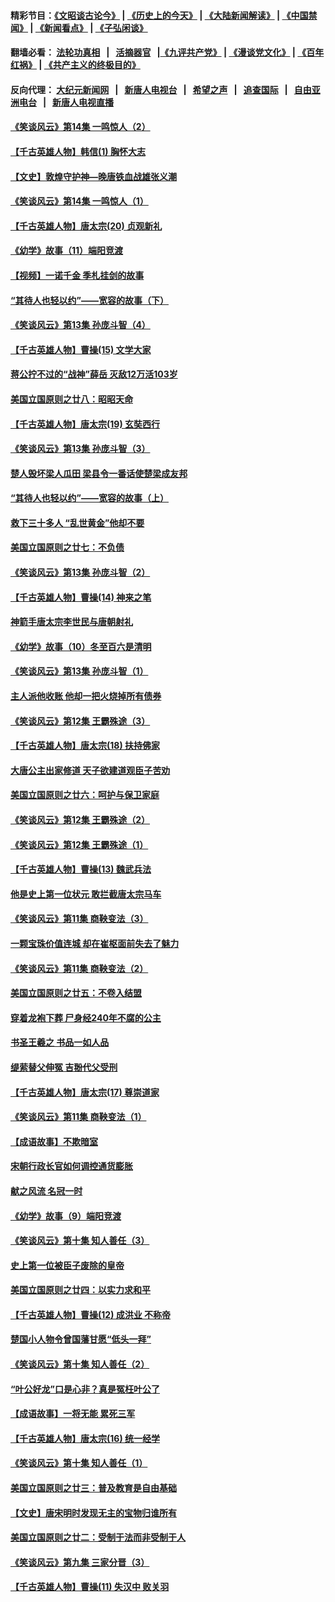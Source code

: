 #### 精彩节目：[《文昭谈古论今》](http://198.13.33.133/wenzhao) | [《历史上的今天》](http://198.13.33.133/today-in-history) | [《大陆新闻解读》](http://198.13.33.133/ntdtv-comedy) | [《中国禁闻》](http://198.13.33.133/ntdtv-news) | [《新闻看点》](http://198.13.33.133/news-insight) | [《子弘闲谈》](http://198.13.33.133/zihongxiantan/) 

 #### 翻墙必看： [法轮功真相](http://198.13.33.133:10000/videos/truth.html) &nbsp;&nbsp;|&nbsp;&nbsp; [活摘器官](http://198.13.33.133:10000/videos/res/Organs/) &nbsp;&nbsp;|[《九评共产党》](http://198.13.33.133:10000/videos/jiuping) | [《漫谈党文化》](http://198.13.33.133:10000/videos/mtdwh) | [《百年红祸》](http://198.13.33.133:10000/videos/bnhh) | [《共产主义的终极目的》](http://198.13.33.133:10000/videos/res/zjmd) 

 #### 反向代理： [大纪元新闻网](http://198.13.33.133:10080/) &nbsp;&nbsp;|&nbsp;&nbsp; [新唐人电视台](http://198.13.33.133:8000/) &nbsp;&nbsp;|&nbsp;&nbsp; [希望之声](http://198.13.33.133:8200/) &nbsp;&nbsp;|&nbsp;&nbsp; [追查国际](http://198.13.33.133:10010/) &nbsp;&nbsp;|&nbsp;&nbsp; [自由亚洲电台](http://198.13.33.133:9800/) &nbsp;&nbsp;|&nbsp;&nbsp; [新唐人电视直播](http://198.13.33.133/) 

#### [《笑谈风云》第14集 一鸣惊人（2）](../pages/nsc975/n11086149.md?t=03080927) 

#### [【千古英雄人物】韩信(1) 胸怀大志](../pages/nsc975/n7544501.md?t=03080927) 

#### [【文史】敦煌守护神—晚唐铁血战雄张义潮](../pages/nsc975/n11091413.md?t=03080927) 

#### [《笑谈风云》第14集 一鸣惊人（1）](../pages/nsc975/n11086128.md?t=03080927) 

#### [【千古英雄人物】唐太宗(20) 贞观新礼](../pages/nsc975/n8046282.md?t=03080927) 

#### [《幼学》故事（11）端阳竞渡](../pages/nsc975/n11025755.md?t=03080927) 

#### [【视频】一诺千金 季札挂剑的故事](../pages/nsc975/n11087985.md?t=03080927) 

#### [“其待人也轻以约”——宽容的故事（下）](../pages/nsc975/n3744126.md?t=03080927) 

#### [《笑谈风云》第13集 孙庞斗智（4）](../pages/nsc975/n11070236.md?t=03080927) 

#### [【千古英雄人物】曹操(15) 文学大家](../pages/nsc975/n7783350.md?t=03080927) 

#### [蒋公拧不过的“战神”薛岳 灭敌12万活103岁](../pages/nsc975/n11084282.md?t=03080927) 

#### [美国立国原则之廿八：昭昭天命](../pages/nsc975/n11060836.md?t=03080927) 

#### [【千古英雄人物】唐太宗(19) 玄奘西行](../pages/nsc975/n8046276.md?t=03080927) 

#### [《笑谈风云》第13集 孙庞斗智（3）](../pages/nsc975/n11070219.md?t=03080927) 

#### [楚人毁坏梁人瓜田 梁县令一番话使楚梁成友邦](../pages/nsc975/n11079326.md?t=03080927) 

#### [“其待人也轻以约”——宽容的故事（上）](../pages/nsc975/n3743407.md?t=03080927) 

#### [救下三十多人 “乱世黄金”他却不要](../pages/nsc975/n11053639.md?t=03080927) 

#### [美国立国原则之廿七：不负债](../pages/nsc975/n11060818.md?t=03080927) 

#### [《笑谈风云》第13集 孙庞斗智（2）](../pages/nsc975/n11070199.md?t=03080927) 

#### [【千古英雄人物】曹操(14) 神来之笔](../pages/nsc975/n7783346.md?t=03080927) 

#### [神箭手唐太宗李世民与唐朝射礼](../pages/nsc975/n11050034.md?t=03080927) 

#### [《幼学》故事（10）冬至百六是清明](../pages/nsc975/n11025760.md?t=03080927) 

#### [《笑谈风云》第13集 孙庞斗智（1）](../pages/nsc975/n11070158.md?t=03080927) 

#### [主人派他收账 他却一把火烧掉所有债券](../pages/nsc975/n11070431.md?t=03080927) 

#### [《笑谈风云》第12集 王霸殊途（3）](../pages/nsc975/n11058708.md?t=03080927) 

#### [【千古英雄人物】唐太宗(18) 扶持佛家](../pages/nsc975/n8046271.md?t=03080927) 

#### [大唐公主出家修道 天子欲建道观臣子苦劝](../pages/nsc975/n11053988.md?t=03080927) 

#### [美国立国原则之廿六：呵护与保卫家庭](../pages/nsc975/n11056028.md?t=03080927) 

#### [《笑谈风云》第12集 王霸殊途（2）](../pages/nsc975/n11058661.md?t=03080927) 

#### [《笑谈风云》第12集 王霸殊途（1）](../pages/nsc975/n11058612.md?t=03080927) 

#### [【千古英雄人物】曹操(13) 魏武兵法](../pages/nsc975/n7783342.md?t=03080927) 

#### [他是史上第一位状元 敢拦截唐太宗马车](../pages/nsc975/n11064238.md?t=03080927) 

#### [《笑谈风云》第11集 商鞅变法（3）](../pages/nsc975/n11051540.md?t=03080927) 

#### [一颗宝珠价值连城 却在崔枢面前失去了魅力](../pages/nsc975/n11049666.md?t=03080927) 

#### [《笑谈风云》第11集 商鞅变法（2）](../pages/nsc975/n11051527.md?t=03080927) 

#### [美国立国原则之廿五：不卷入结盟](../pages/nsc975/n11049916.md?t=03080927) 

#### [穿着龙袍下葬 尸身经240年不腐的公主](../pages/nsc975/n11058573.md?t=03080927) 

#### [书圣王羲之 书品一如人品](../pages/nsc975/n10961724.md?t=03080927) 

#### [缇萦替父伸冤 吉翂代父受刑](../pages/nsc975/n3780463.md?t=03080927) 

#### [【千古英雄人物】唐太宗(17) 尊崇道家](../pages/nsc975/n8046261.md?t=03080927) 

#### [《笑谈风云》第11集 商鞅变法（1）](../pages/nsc975/n11051459.md?t=03080927) 

#### [【成语故事】不欺暗室](../pages/nsc975/n11056002.md?t=03080927) 

#### [宋朝行政长官如何调控通货膨胀](../pages/nsc975/n11055933.md?t=03080927) 

#### [献之风流 名冠一时](../pages/nsc975/n11011196.md?t=03080927) 

#### [《幼学》故事（9）端阳竞渡](../pages/nsc975/n11081111.md?t=03080927) 

#### [《笑谈风云》第十集 知人善任（3）](../pages/nsc975/n11044990.md?t=03080927) 

#### [史上第一位被臣子废除的皇帝](../pages/nsc975/n11053637.md?t=03080927) 

#### [美国立国原则之廿四：以实力求和平](../pages/nsc975/n11046955.md?t=03080927) 

#### [【千古英雄人物】曹操(12) 成洪业 不称帝](../pages/nsc975/n7783338.md?t=03080927) 

#### [楚国小人物令曾国藩甘愿“低头一拜”](../pages/nsc975/n11013087.md?t=03080927) 

#### [《笑谈风云》第十集 知人善任（2）](../pages/nsc975/n11044937.md?t=03080927) 

#### [“叶公好龙”口是心非？真是冤枉叶公了](../pages/nsc975/n11008777.md?t=03080927) 

#### [【成语故事】一将无能 累死三军](../pages/nsc975/n11046538.md?t=03080927) 

#### [【千古英雄人物】唐太宗(16) 统一经学](../pages/nsc975/n8046259.md?t=03080927) 

#### [《笑谈风云》第十集 知人善任（1）](../pages/nsc975/n11032532.md?t=03080927) 

#### [美国立国原则之廿三：普及教育是自由基础](../pages/nsc975/n11044655.md?t=03080927) 

#### [【文史】唐宋明时发现无主的宝物归谁所有](../pages/nsc975/n11036075.md?t=03080927) 

#### [美国立国原则之廿二：受制于法而非受制于人](../pages/nsc975/n11038266.md?t=03080927) 

#### [《笑谈风云》第九集 三家分晋（3）](../pages/nsc975/n11028646.md?t=03080927) 

#### [【千古英雄人物】曹操(11) 失汉中 败关羽](../pages/nsc975/n7783328.md?t=03080927) 

